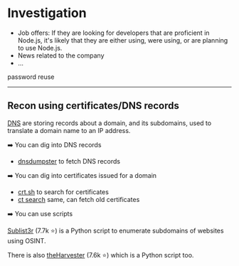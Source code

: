 # Investigation

<div class="row row-cols-md-2"><div class="align-self-center">

* Job offers: If they are looking for developers that are proficient in Node.js, it's likely that they are either using, were using, or are planning to use Node.js.
* News related to the company
* ...
</div><div>

password reuse

</div></div>

<hr class="sep-both">

## Recon using certificates/DNS records

<div class="row row-cols-md-2"><div>

[DNS](/_it/networking/general/index.md#domain-name-system-dns-protocol) are storing records about a domain, and its subdomains, used to translate a domain name to an IP address.

➡️ You can dig into DNS records

* [dnsdumpster](https://dnsdumpster.com/) to fetch DNS records

➡️ You can dig into certificates issued for a domain

* [crt.sh](https://crt.sh/) to search for certificates
* [ct search](https://ui.ctsearch.entrust.com/ui/ctsearchui) same, can fetch old certificates

➡️ You can use scripts

[Sublist3r](https://github.com/aboul3la/Sublist3r) (7.7k ⭐) is a Python script to enumerate subdomains of websites using OSINT.

There is also [theHarvester](https://github.com/laramies/theHarvester) (7.6k ⭐) which is a Python script too.
</div><div>
</div></div>